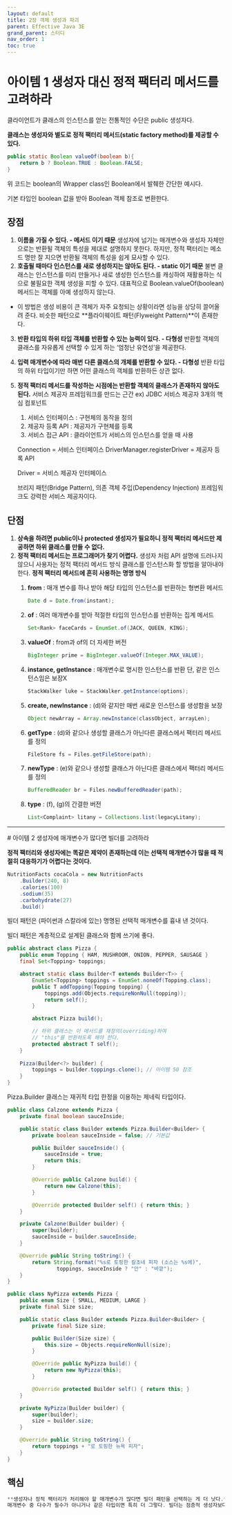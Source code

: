 ```yaml
---
layout: default
title: 2장 객체 생성과 파괴
parent: Effective Java 3E
grand_parent: 스터디
nav_order: 1
toc: true
---
```



# 아이템 1 생성자 대신 정적 팩터리 메서드를 고려하라

클라이언트가 클래스의 인스턴스를 얻는 전통적인 수단은 public 생성자다.

**클래스는 생성자와 별도로 정적 팩터리 메서드(static factory method)를 제공할 수 있다.**

```java
public static Boolean valueOf(boolean b){
	return b ? Boolean.TRUE : Boolean.FALSE;
}
```

위 코드는 boolean의 Wrapper class인 Boolean에서 발췌한 간단한 예시다.

기본 타입인 boolean 값을 받아 Boolean 객체 참조로 변환한다.

## 장점

1. **이름을 가질 수 있다. - 메서드 이기 때문**
생성자에 넘기는 매개변수와 생성자 자체만으로는 반환될 객체의 특성을 제대로 설명하지 못한다.
하지만, 정적 팩터리는 메소드 명만 잘 지으면 반환될 객체의 특성을 쉽게 묘사할 수 있다.
2. **호출될 때마다 인스턴스를 새로 생성하지는 않아도 된다. - static 이기 때문**
불변 클래스는 인스턴스를 미리 만들거나 새로 생성한 인스턴스를 캐싱하여 재활용하는 식으로 불필요한 객체 생성을 피할 수 있다.
대표적으로 Boolean.valueOf(boolean) 메서드는 객체를 아예 생성하지 않는다.
- 이 방법은 생성 비용이 큰 객체가 자주 요청되는 상황이라면 성능을 상당히 끌어올려 준다.
비슷한 패턴으로 **플라이웨이트 패턴(Flyweight Pattern)**이 존재한다.
3. **반환 타입의 하위 타입 객체를 반환할 수 있는 능력이 있다. - 다형성**
반환할 객체의 클래스를 자유롭게 선택할 수 있게 하는 ‘엄청난 유연성’을 제공한다.
4. **입력 매개변수에 따라 매번 다른 클래스의 개체를 반환할 수 있다. - 다형성**
반환 타입의 하위 타입이기만 하면 어떤 클래스의 객체를 반환하든 상관 없다.
5. **정적 팩터리 메서드를 작성하는 시점에는 반환할 객체의 클래스가 존재하지 않아도 된다.**
서비스 제공자 프레임워크를 만드는 근간 ex) JDBC
서비스 제공자 3개의 핵심 컴포넌트
    1. 서비스 인터페이스 : 구현체의 동작을 정의
    2. 제공자 등록 API : 제공자가 구현체를 등록
    3. 서비스 접근 API : 클라이언트가 서비스의 인스턴스를 얻을 때 사용
    
    Connection = 서비스 인터페이스
    DriverManager.registerDriver = 제공자 등록 API
    
    Driver = 서비스 제공자 인터페이스
    
    브리지 패턴(Bridge Pattern), 의존 객체 주입(Dependency Injection) 프레임워크도 강력한 서비스 제공자이다.
    

## 단점

1. **상속을 하려면 public이나 protected 생성자가 필요하니 정적 팩터리 메서드만 제공하면 하위 클래스를 만들 수 없다.**
2. **정적 팩터리 메서드는 프로그래머가 찾기 어렵다.**
생성자 처럼 API 설명에 드러나지 않으니 사용자는 정적 팩터리 메서드 방식 클래스를 인스턴스화 할 방법을 알아내야 한다.
**정적 팩터리 메서드에 흔히 사용하는 명명 방식**
    1. **from** : 매개 변수를 하나 받아 해당 타입의 인스턴스를 반환하는 형변환 메서드
        
        ```java
        Date d = Date.from(instant);
        ```
        
    2. **of** : 여러 매개변수를 받아 적절한 타입의 인스턴스를 반환하는 집계 메서드
        
        ```java
        Set<Rank> faceCards = EnumSet.of(JACK, QUEEN, KING);
        ```
        
    3. **valueOf** : from과 of의 더 자세한 버전
        
        ```java
        BigInteger prime = BigInteger.valueOf(Integer.MAX_VALUE);
        ```
        
    4. **instance, getInstance** : 매개변수로 명시한 인스턴스를 반환 단, 같은 인스턴스임은 보장X
        
        ```java
        StackWalker luke = StackWalker.getInstance(options);
        ```
        
    5. **create, newInstance** : (d)와 같지만 매번 새로운 인스턴스를 생성함을 보장
        
        ```java
        Object newArray = Array.newInstance(classObject, arrayLen);
        ```
        
    6. **getType** : (d)와 같으나 생성할 클래스가 아닌다른 클래스에서 팩터리 메서드를 정의
        
        ```java
        FileStore fs = Files.getFileStore(path);
        ```
        
    7. **newType** : (e)와 같으나 생성할 클래스가 아닌다른 클래스에서 팩터리 메서드를 정의
        
        ```java
        BufferedReader br = Files.newBufferedReader(path);
        ```
        
    8. **type** : (f), (g)의 간결한 버전
        
        ```java
        List<Complaint> litany = Collections.list(legacyLitany);
        ```

<hr>
# 아이템 2 생성자에 매개변수가 많다면 빌더를 고려하라

**정적 팩터리와 생성자에는 똑같은 제약이 존재하는데 이는 선택적 매개변수가 많을 때 적절히 대응하기가 어렵다는 것이다.**

```java
NutritionFacts cocaCola = new NutritionFacts
	.Builder(240, 8)
	.calories(100)
	.sodium(35)
	.carbohydrate(27)
	.build()
```

빌더 패턴은 (파이썬과 스칼라에 있는) 명명된 선택적 매개변수를 흉내 낸 것이다.

빌더 패턴은 계층적으로 설계된 클래스와 함께 쓰기에 좋다.

```java
public abstract class Pizza {
    public enum Topping { HAM, MUSHROOM, ONION, PEPPER, SAUSAGE }
    final Set<Topping> toppings;

    abstract static class Builder<T extends Builder<T>> {
        EnumSet<Topping> toppings = EnumSet.noneOf(Topping.class);
        public T addTopping(Topping topping) {
            toppings.add(Objects.requireNonNull(topping));
            return self();
        }

        abstract Pizza build();

        // 하위 클래스는 이 메서드를 재정의(overriding)하여
        // "this"를 반환하도록 해야 한다.
        protected abstract T self();
    }
    
    Pizza(Builder<?> builder) {
        toppings = builder.toppings.clone(); // 아이템 50 참조
    }
}
```

Pizza.Builder 클래스는 재귀적 타입 한정을 이용하는 제네릭 타입이다.

```java
public class Calzone extends Pizza {
    private final boolean sauceInside;

    public static class Builder extends Pizza.Builder<Builder> {
        private boolean sauceInside = false; // 기본값

        public Builder sauceInside() {
            sauceInside = true;
            return this;
        }

        @Override public Calzone build() {
            return new Calzone(this);
        }

        @Override protected Builder self() { return this; }
    }

    private Calzone(Builder builder) {
        super(builder);
        sauceInside = builder.sauceInside;
    }

    @Override public String toString() {
        return String.format("%s로 토핑한 칼초네 피자 (소스는 %s에)",
                toppings, sauceInside ? "안" : "바깥");
    }
}
```

```java
public class NyPizza extends Pizza {
    public enum Size { SMALL, MEDIUM, LARGE }
    private final Size size;

    public static class Builder extends Pizza.Builder<Builder> {
        private final Size size;

        public Builder(Size size) {
            this.size = Objects.requireNonNull(size);
        }

        @Override public NyPizza build() {
            return new NyPizza(this);
        }

        @Override protected Builder self() { return this; }
    }

    private NyPizza(Builder builder) {
        super(builder);
        size = builder.size;
    }

    @Override public String toString() {
        return toppings + "로 토핑한 뉴욕 피자";
    }
}
```

## 핵심

```java
**생성자나 정적 팩터리가 처리해야 할 매개변수가 많다면 빌더 패턴을 선택하는 게 더 낫다.**
매개변수 중 다수가 필수가 아니거나 같은 타입이면 특히 더 그렇다. 빌더는 점층적 생성자보다 클라이언트 코드를 읽고 쓰기가 훨씬 간결하고, 자바빈즈보다 훨씬 안전하다.
```